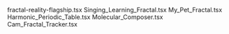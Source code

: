 fractal-reality-flagship.tsx
Singing_Learning_Fractal.tsx
My_Pet_Fractal.tsx
Harmonic_Periodic_Table.tsx
Molecular_Composer.tsx
Cam_Fractal_Tracker.tsx
